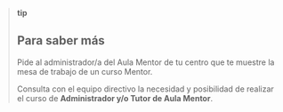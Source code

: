 > **tip**
>
> ## Para saber más
>
> Pide al administrador/a del Aula Mentor de tu centro que te muestre la mesa de trabajo de un curso Mentor.
>
> Consulta con el equipo directivo la necesidad y posibilidad de realizar el curso de **Administrador y/o Tutor de Aula Mentor**.



